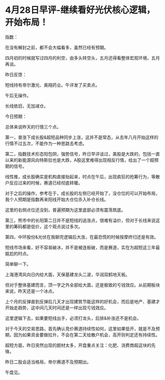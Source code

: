 # 4月28日早评-继续看好光伏核心逻辑，开始布局！

指数：

在没有解封之前，都不会大幅看多，虽然已经有预期。

四月初的时候就写过四月的利空，由多头转空头，五月还得看整体宏观环境，五月再谈。

昨日反馈：

短线持有帝尔激光、奥翔药业。午评发了买卖点。

午后无操作。

长线依旧，无加减仓。

今日预期：

总体来说昨天的行情三个点。

第一，普涨下成长股&超短品种同步上涨，这并不是常态，从去年八月开始这样的行情不过五次，不能作为一种思路去考虑。

第二，指数技术形态阳包阴，强势信号，昨日早评谈过，美股是大跌的，包括一直以来的新能源风向特斯拉也是大跌，A股这里难得出现相反行情，给出了一个超预期的信号。

线性推，成长股确实是机构直接抬起来，时点在午后，出现疯狂的抢筹行为，等散户反应过来的时候，赛道已经彻底转暖。

对于之后的操作，参考在于，成长股的左侧已经开始了，没仓位的可以开始布局，我个人预期是指数再来阳线开始大仓位杀入补仓长线。

这里的右侧点位还没到，普遍预期为这里底部必须有震荡筑底。

第三，熊市中的长阳第二日并不是短线的追涨点，很难有溢价，但对于长线来说这里的筹码都是低价，这个观点说过多次。

第四，中环股份&光伏在我聊完逻辑后大涨，在最恐慌的时候按摩终归还是有效。

短线市场来看，好不容易破冰，并不是被连板破，而是赛道，实在为超短这三年最尴尬的时点。

简单聊一下。

上海港湾风向日内给大面，天保基建龙头二波，华润双鹤地天板。

但对于整体基建而言，顶一字之外全部给大面，还是极致的亏钱效应。从前期板块来说，昨天还是一个冰点。

上个月的反弹直到反弹后几天才出现建筑节能这样的好机会，而后是地产、基建才开始走趋势，这中间几天时间还是一样出现亏钱效应。

这里逻辑下去，如果要短线出手，必须打龙头，后排&补涨还不是机会。

对于今天的交易思路，首先确认竞价赛道持续性如何，这里如果低开，就是不及预期，因为如果资金要做拉升，不会在第二天给散户机会，高开则判定还有持续性。

超短方面，昨日突然出现的题材太多，开盘重点关注：化肥、消费商超这块的先锋。

昨日二股会适当格局，帝尔赛道不及预期出。

午盘见。